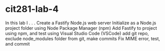 # cit281-lab-4
In this lab I . . .
Create a Fastify Node.js web server
Initialize as a Node.js project folder using Node Package Manager (npm)
Add Fastify to project using npm, and test using Visual Studio Code (VSCode)
add git repo, exclude node_modules folder from git, make commits
Fix MIME error, test, and commit
